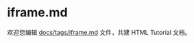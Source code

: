 iframe.md
===

欢迎您编辑 <a target="__blank" href="https://github.com/jaywcjlove/html-tutorial/blob/main/docs/tags/iframe.md">docs/tags/iframe.md</a> 文件，共建 HTML Tutorial 文档。